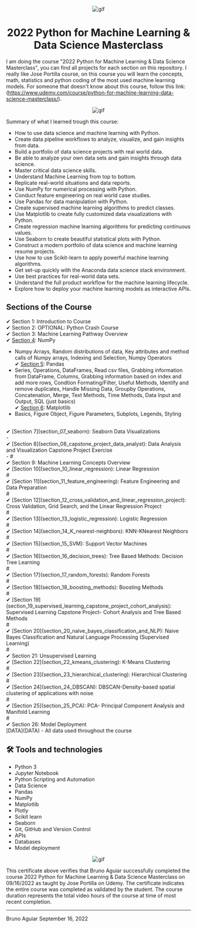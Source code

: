 <p align="center">
<img width="" src="https://media0.giphy.com/media/4FQMuOKR6zQRO/giphy.gif?cid=ecf05e47q5dsu5w71qypmr5phjo3vyckjmkbsybvju1iylkr&rid=giphy.gif&ct=g" align="center" alt="gif" />
<h1 align="center">2022 Python for Machine Learning & Data Science Masterclass 

</h1>
</p>


I am doing the course "2022 Python for Machine Learning & Data Science Masterclass", you can find all projects for each section on this repository.
I really like Jose Portilla course, on this course you will learn the concepts, math, statistics and python coding of the most used machine learning models.
For someone that doesn't know about this course, follow this link:
(https://www.udemy.com/course/python-for-machine-learning-data-science-masterclass/).

<p align="center">
<img width="" src="https://gigacourse.com/wp-content/uploads/2021/08/321545555.jpg" align="center" alt="gif" />
</p>

Summary of what I learned trough this course:
- How to use data science and machine learning with Python.
- Create data pipeline workflows to analyze, visualize, and gain insights from data.
- Build a portfolio of data science projects with real world data.
- Be able to analyze your own data sets and gain insights through data science.
- Master critical data science skills.
- Understand Machine Learning from top to bottom.
- Replicate real-world situations and data reports.
- Use NumPy for numerical processing with Python.
- Conduct feature engineering on real world case studies.
- Use Pandas for data manipulation with Python.
- Create supervised machine learning algorithms to predict classes.
- Use Matplotlib to create fully customized data visualizations with Python.
- Create regression machine learning algorithms for predicting continuous values.
- Use Seaborn to create beautiful statistical plots with Python.
- Construct a modern portfolio of data science and machine learning resume projects.
- Use how to use Scikit-learn to apply powerful machine learning algorithms.
- Get set-up quickly with the Anaconda data science stack environment.
- Use best practices for real-world data sets.
- Understand the full product workflow for the machine learning lifecycle.
- Explore how to deploy your machine learning models as interactive APIs.

## Sections of the Course

✔ Section 1: Introduction to Course<br>
✔ Section 2: OPTIONAL: Python Crash Course<br>
✔ Section 3: Machine Learning Pathway Overview<br>
✔ [Section 4](section_04_numpy): NumPy<br>
- Numpy Arrays, Random distributions of data, Key attributes and method calls of Numpy arrays, Indexing and Selection, 
Numpy Operators<br>
✔ [Section 5](section_05_pandas): Pandas<br>
- Series, Operations, DataFrames, Read csv files, Grabbing information from DataFrame, Columns, Grabbing information based on index and add more rows, Condtion Formating/Filter, Useful Methods, Identify and remove duplicates, Handle Missing Data, Groupby Operations, Concatenation, Merge, Text Methods, Time Methods, Data Input and Output, SQL (just basics)<br>
✔ [Section 6](section_06_matplotlib): Matplotlib<br>
- Basics, Figure Object, Figure Parameters, Subplots, Legends, Styling
<br>
✔ [Section 7](section_07_seaborn): Seaborn Data Visualizations<br>
- <br>
✔ [Section 8](section_08_capstone_project_data_analyst): Data Analysis and Visualization Capstone Project Exercise<br>
- #<br>
✔ Section 9: Machine Learning Concepts Overview<br>
✔ [Section 10](section_10_linear_regression): Linear Regression<br>
        #<br>
✔ [Section 11](section_11_feature_engineering): Feature Engineering and Data Preparation<br>
        #<br>
✔ [Section 12](section_12_cross_validation_and_linear_regression_project): Cross Validation, Grid Search, and the Linear Regression Project<br>
        #<br>
✔ [Section 13](section_13_logistic_regression): Logistic Regression<br>
        #<br>
✔ [Section 14](section_14_K_nearest-neighbors): KNN-KNearest Neighbors<br>
        #<br>
✔ [Section 15](section_15_SVM): Support Vector Machines<br>
        #<br>
✔ [Section 16](section_16_decision_trees): Tree Based Methods: Decision Tree Learning<br>
        #<br>
✔ [Section 17](section_17_random_forests): Random Forests<br>
        #<br>
✔ [Section 18](section_18_boosting_methods): Boosting Methods<br>
        #<br>
✔ [Section 19](section_19_supervised_learning_capstone_project_cohort_analysis): Supervised Learning Capstone Project- Cohort Analysis and Tree Based Methods<br>
        #<br>
✔ [Section 20](section_20_naive_bayes_classification_and_NLP): Naive Bayes Classification and Natural Language Processing (Supervised Learning)<br>
        #<br>
✔ Section 21: Unsupervised Learning<br>
✔ [Section 22](section_22_kmeans_clustering): K-Means Clustering<br>
        #<br>
✔ [Section 23](section_23_hierarchical_clustering): Hierarchical Clustering<br>
        #<br>
✔ [Section 24](section_24_DBSCAN): DBSCAN-Density-based spatial clustering of applications with noise<br>
        #<br>
✔ [Section 25](section_25_PCA): PCA- Principal Component Analysis and Manifold Learning<br>
        #<br>
✔ Section 26: Model Deployment<br>
[DATA](DATA) - All data used throughout the course

## 🛠 Tools and technologies

- Python 3
- Jupyter Notebook
- Python Scripting and Automation
- Data Science
- Pandas
- NumPy
- Matplotlib
- Plotly
- Scikit learn
- Seaborn
- Git, GitHub and Version Control
- APIs
- Databases
- Model deployment


<p align="center">
<img width="" src="https://udemy-certificate.s3.amazonaws.com/image/UC-f1d333c3-8043-4df3-8747-aaa090c9d456.jpg?v=1663366755000" align="center" alt="gif" />
</p>

This certificate above verifies that Bruno Aguiar successfully completed the course 2022 Python for Machine Learning & Data Science Masterclass on 09/16/2022 as taught by Jose Portilla on Udemy. The certificate indicates the entire course was completed as validated by the student. The course duration represents the total video hours of the course at time of most recent completion.

<hr>

Bruno Aguiar September 16, 2022
